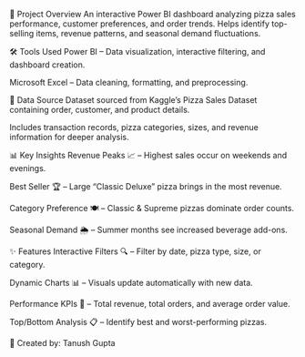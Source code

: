 
  📌 Project Overview
An interactive Power BI dashboard analyzing pizza sales performance, customer preferences, and order trends.
Helps identify top-selling items, revenue patterns, and seasonal demand fluctuations.


🛠 Tools Used
Power BI – Data visualization, interactive filtering, and dashboard creation.

Microsoft Excel – Data cleaning, formatting, and preprocessing.



📂 Data Source
Dataset sourced from Kaggle’s Pizza Sales Dataset containing order, customer, and product details.

Includes transaction records, pizza categories, sizes, and revenue information for deeper analysis.



📊 Key Insights
Revenue Peaks 📈 – Highest sales occur on weekends and evenings.

Best Seller 🏆 – Large “Classic Deluxe” pizza brings in the most revenue.

Category Preference 🍽 – Classic & Supreme pizzas dominate order counts.

Seasonal Demand 🌦 – Summer months see increased beverage add-ons.



✨ Features
Interactive Filters 🔍 – Filter by date, pizza type, size, or category.

Dynamic Charts 📊 – Visuals update automatically with new data.

Performance KPIs 🎯 – Total revenue, total orders, and average order value.

Top/Bottom Analysis 📋 – Identify best and worst-performing pizzas.



📌 Created by: Tanush Gupta


